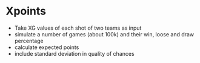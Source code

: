 # Xpoints
- Take XG values of each shot of two teams as input
- simulate a number of games (about 100k) and their win, loose and draw percentage
- calculate expected points
- include standard deviation in quality of chances